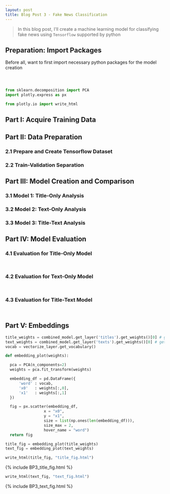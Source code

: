 ```yaml
---
layout: post
title: Blog Post 3 - Fake News Classification
---
```


> In this blog post, I'll create a machine learning model for classifying fake news using `Tensorflow` supported by python

## Preparation: Import Packages

Before all, want to first import necessary python packages for the model creation

```python



from sklearn.decomposition import PCA
import plotly.express as px

from plotly.io import write_html
```


## Part I: Acquire Training Data

## Part II: Data Preparation

### 2.1 Prepare and Create Tensorflow Dataset

### 2.2 Train-Validation Separation

## Part III: Model Creation and Comparison

### 3.1 Model 1: Title-Only Analysis

### 3.2 Model 2: Text-Only Analysis

### 3.3 Model 3: Title-Text Analysis

## Part IV: Model Evaluation

### 4.1 Evaluation for Title-Only Model
```python

```
```

```

### 4.2 Evaluation for Text-Only Model 
```python

```
```

```

### 4.3 Evaluation for Title-Text Model
```python

```

```

```

## Part V: Embeddings

```python
title_weights = combined_model.get_layer('titles').get_weights()[0] # get the weights from the titles layer
text_weights = combined_model.get_layer('texts').get_weights()[0] # get the weights from the texts layer
vocab = vectorize_layer.get_vocabulary()
```

```python
def embedding_plot(weights):

  pca = PCA(n_components=2)
  weights = pca.fit_transform(weights)

  embedding_df = pd.DataFrame({
      'word' : vocab, 
      'x0'   : weights[:,0],
      'x1'   : weights[:,1]
  })

  fig = px.scatter(embedding_df, 
                 x = "x0", 
                 y = "x1", 
                 size = list(np.ones(len(embedding_df))),
                 size_max = 2,
                 hover_name = "word")
  return fig
```

```python
title_fig = embedding_plot(title_weights)
text_fig = embedding_plot(text_weights)
```

```python
write_html(title_fig, "title_fig.html")
```
{% include BP3_title_fig.html %}

```python
write_html(text_fig, "text_fig.html")
```
{% include BP3_text_fig.html %}
